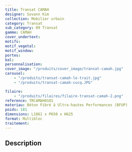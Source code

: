 ```yaml
---
title: Transat CAMAH
designer: Sovann Kim
collection: Mobilier urbain
category: Transat
sub_category: 09 Transat
gamme: CAMAH
cover_undertext:
motifs:
motif_vegetal:
motif_window:
portes:
bal:
personnalisation:
cover_image: "/produits/cover_image/transat-camah.jpg"
carousel:
    - "/produits/transat-camah-le-trait.jpg"
    - "/produits/transat-camah-cucq.JPG"

filaire:
    - "/produits/filaires/filaire-transat-camah-2.png"
reference: TRCAMAH0101
materiau: Béton Fibré à Ultra-hautes Performances (BFUP)
poids: 181
dimensions: L1861 x P650 x H625
format: Multibloc
traitement:
---
```


## Description
